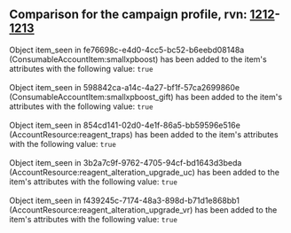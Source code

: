 ## Comparison for the campaign profile, rvn: [1212](https://github.com/PRO100KatYT/FortniteProfileRevisions/tree/main/profiles/campaign/1212%20campaign.json)-[1213](https://github.com/PRO100KatYT/FortniteProfileRevisions/tree/main/profiles/campaign/1213%20campaign.json)

Object item_seen in fe76698c-e4d0-4cc5-bc52-b6eebd08148a (ConsumableAccountItem:smallxpboost) has been added to the item's attributes with the following value: `true`
<br><br>
Object item_seen in 598842ca-a14c-4a27-bf1f-57ca2699860e (ConsumableAccountItem:smallxpboost_gift) has been added to the item's attributes with the following value: `true`
<br><br>
Object item_seen in 854cd141-02d0-4e1f-86a5-bb59596e516e (AccountResource:reagent_traps) has been added to the item's attributes with the following value: `true`
<br><br>
Object item_seen in 3b2a7c9f-9762-4705-94cf-bd1643d3beda (AccountResource:reagent_alteration_upgrade_uc) has been added to the item's attributes with the following value: `true`
<br><br>
Object item_seen in f439245c-7174-48a3-898d-b71d1e868bb1 (AccountResource:reagent_alteration_upgrade_vr) has been added to the item's attributes with the following value: `true`
<br><br>

